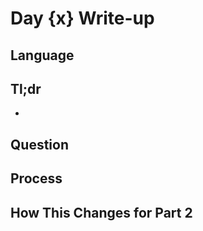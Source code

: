 # Day {x} Write-up

## Language



## Tl;dr

- 

## Question



## Process



## How This Changes for Part 2

